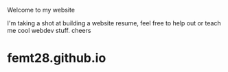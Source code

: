 Welcome to my website

I'm taking a shot at building a website resume, feel free to help out or teach me cool webdev stuff. cheers

# femt28.github.io
